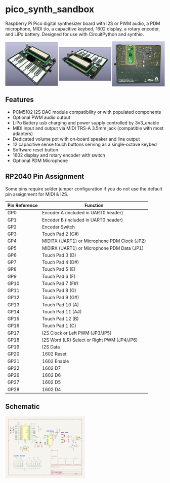 # pico_synth_sandbox
Raspberry Pi Pico digital synthesizer board with I2S or PWM audio, a PDM microphone, MIDI i/o, a capacitive keybed, 1602 display, a rotary encoder, and LiPo battery. Designed for use with CircuitPython and synthio.

<p style="display:flex;flex-flow:row nowrap;justify-content:space-between;align-items:center;">
<img src="./images/front-side.jpg" style="width:33%;flex:0 0 auto;height:auto;">
<img src="./images/back-side.jpg" style="width:33%;flex:0 0 auto;height:auto;">
<img src="./images/bottom.jpg" style="width:33%;flex:0 0 auto;height:auto;">
</div>

## Features
* PCM5102 I2S DAC module compatibility or with populated components
* Optional PWM audio output
* LiPo Battery usb charging and power supply controlled by 3v3_enable
* MIDI input and output via MIDI TRS-A 3.5mm jack (compatible with most adapters)
* Dedicated volume pot with on-board speaker and line output
* 12 capacitive sense touch buttons serving as a single-octave keybed
* Software reset button
* 1602 display and rotary encoder with switch
* Optional PDM Microphone

## RP2040 Pin Assignment
Some pins require solder jumper configuration if you do not use the default pin assignment for MIDI & I2S.

| Pin Reference | Function                                     |
|---------------|----------------------------------------------|
| GP0           | Encoder A (included in UART0 header)         |
| GP1           | Encoder B (included in UART0 header)         |
| GP2           | Encoder Switch                               |
| GP3           | Touch Pad 2 (C#)                             |
| GP4           | MIDITX (UART1) or Microphone PDM Clock (JP2) |
| GP5           | MIDIRX (UART1) or Microphone PDM Data (JP1)  |
| GP6           | Touch Pad 3 (D)                              |
| GP7           | Touch Pad 4 (D#)                             |
| GP8           | Touch Pad 5 (E)                              |
| GP9           | Touch Pad 6 (F)                              |
| GP10          | Touch Pad 7 (F#)                             |
| GP11          | Touch Pad 8 (G)                              |
| GP12          | Touch Pad 9 (G#)                             |
| GP13          | Touch Pad 10 (A)                             |
| GP14          | Touch Pad 11 (A#)                            |
| GP15          | Touch Pad 12 (B)                             |
| GP16          | Touch Pad 1 (C)                              |
| GP17          | I2S Clock or Left PWM (JP3/JP5)              |
| GP18          | I2S Word (LR) Select or Right PWM (JP4/JP6)  |
| GP19          | I2S Data                                     |
| GP20          | 1602 Reset                                   |
| GP21          | 1602 Enable                                  |
| GP22          | 1602 D7                                      |
| GP26          | 1602 D6                                      |
| GP27          | 1602 D5                                      |
| GP28          | 1602 D4                                      |

## Schematic

[<img src="./schematic/pico_synth_sandbox-schematic.jpg" style="width:50%;height:auto;">](./schematic/pico_synth_sandbox-schematic.pdf)

